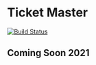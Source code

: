 # Ticket Master

[![Build Status](https://travis-ci.com/leshawn-rice/ticketmaster.svg?branch=main)](https://travis-ci.com/leshawn-rice/ticketmaster)

## Coming Soon 2021